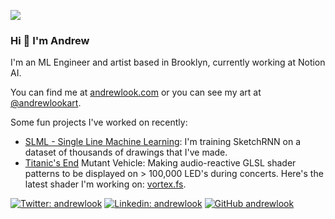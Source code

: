 ![](https://i.ibb.co/XsnhBD4/Screen-Shot-2024-03-09-at-12-26-40-AM.png)

### Hi 👋 I'm Andrew

I'm an ML Engineer and artist based in Brooklyn, currently working at Notion AI.

You can find me at [andrewlook.com](https://andrewlook.com/) or you can see my art at [@andrewlookart](https://instagram.com/andrewlookart).

Some fun projects I've worked on recently:
- [SLML - Single Line Machine Learning](https://andrewlook.com/projects/slml.html): I'm training SketchRNN on a dataset of thousands of drawings that I've made.
- [Titanic's End](https://github.com/titanicsend/LXStudio-TE) Mutant Vehicle: Making audio-reactive GLSL shader patterns to be displayed on > 100,000 LED's during concerts. Here's the latest shader I'm working on: [vortex.fs](https://github.com/titanicsend/LXStudio-TE/pull/448).

[![Twitter: andrewlook](https://img.shields.io/twitter/follow/andrewlook?style=social)](https://twitter.com/andrewlook)
[![Linkedin: andrewlook](https://img.shields.io/badge/-andrewlook-blue?style=flat-square&logo=Linkedin&logoColor=white&link=https://www.linkedin.com/in/andrewlook/)](https://www.linkedin.com/in/andrewlook/)
[![GitHub andrewlook](https://img.shields.io/github/followers/andrewlook?label=follow&style=social)](https://github.com/andrewlook)



<!--
**andrewlook/andrewlook** is a ✨ _special_ ✨ repository because its `README.md` (this file) appears on your GitHub profile.

Here are some ideas to get you started:

- 🔭 I’m currently working on ...
- 🌱 I’m currently learning ...
- 👯 I’m looking to collaborate on ...
- 🤔 I’m looking for help with ...
- 💬 Ask me about ...
- 📫 How to reach me: ...
- 😄 Pronouns: ...
- ⚡ Fun fact: ...
-->
